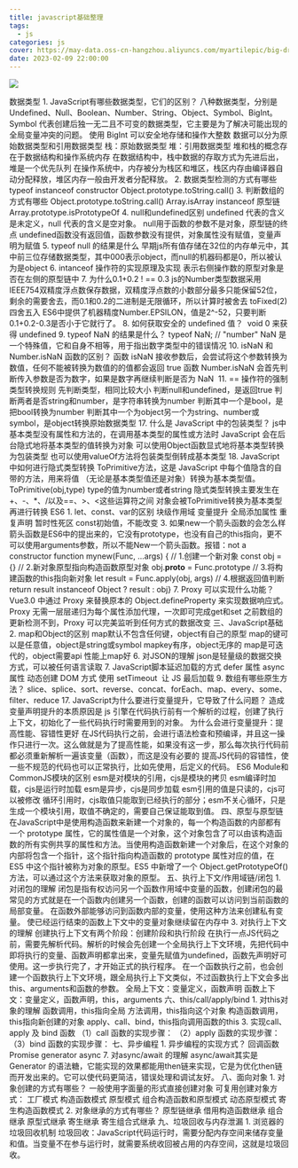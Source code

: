 ```yaml
---
title: javascript基础整理
tags:
  - js
categories: js
cover: https://may-data.oss-cn-hangzhou.aliyuncs.com/myartilepic/big-dribbble.png
date: 2023-02-09 22:00:00
---
```


![](https://may-data.oss-cn-hangzhou.aliyuncs.com/image/202302092232548.png)

数据类型
    1. JavaScript有哪些数据类型，它们的区别？
        八种数据类型，分别是 Undefined、Null、Boolean、Number、String、Object、Symbol、BigInt。
        Symbol 代表创建后独一无二且不可变的数据类型，它主要是为了解决可能出现的全局变量冲突的问题。
        使用 BigInt 可以安全地存储和操作大整数
        数据可以分为原始数据类型和引用数据类型
            栈：原始数据类型
            堆：引用数据类型
        堆和栈的概念存在于数据结构和操作系统内存
            在数据结构中，栈中数据的存取方式为先进后出，堆是一个优先队列
            在操作系统中，内存被分为栈区和堆区，栈区内存由编译器自动分配释放，堆区内存一般由开发者分配释放。
    2. 数据类型检测的方式有哪些
        typeof
        instanceof
        constructor
        Object.prototype.toString.call()
    3. 判断数组的方式有哪些
        Object.prototype.toString.call()
        Array.isArray
        instanceof
        原型链
        Array.prototype.isPrototypeOf
    4. null和undefined区别
        undefined 代表的含义是未定义，null 代表的含义是空对象。
        null用于函数的参数不是对象，原型链的终点
        undefined函数没有返回值，函数参数没有提供，对象属性没有赋值，变量声明为赋值
    5. typeof null 的结果是什么
        早期js所有值存储在32位的内存单元中，其中前三位存储数据类型，其中000表示object，而null的机器码都是0，所以被认为是object
    6. intanceof 操作符的实现原理及实现
        表示右侧操作数的原型对象是否在左侧的原型链中
    7. 为什么0.1+0.2 ! == 0.3
        js的Number类型数据采用IEEE754双精度浮点数保存数据，双精度浮点数的小数部分最多只能保留52位，剩余的需要舍去，而0.1和0.2的二进制是无限循环，所以计算时被舍去
        toFixed(2)四舍五入
        ES6中提供了机器精度Number.EPSILON，值是2^-52，只要判断0.1+0.2-0.3是否小于它就行了。
    8. 如何获取安全的 undefined 值？
         void 0 来获得 undefined
    9. typeof NaN 的结果是什么？
        typeof NaN; // "number"
        NaN 是一个特殊值，它和自身不相等，用于指出数字类型中的错误情况
    10. isNaN 和 Number.isNaN 函数的区别？
        函数 isNaN 接收参数后，会尝试将这个参数转换为数值，任何不能被转换为数值的的值都会返回 true
        函数 Number.isNaN 会首先判断传入参数是否为数字，如果是数字再继续判断是否为 NaN 
    11. == 操作符的强制类型转换规则
        先判断类型，相同比较大小
        判断null和undefined，是返回true
        判断两者是否string和number，是字符串转换为number
        判断其中一个是bool，是把bool转换为number
        判断其中一个为object另一个为string、number或symbol，是object转换原始数据类型
    17. 什么是 JavaScript 中的包装类型？
        js中基本类型没有属性和方法的，在调用基本类型的属性或方法时 JavaScript 会在后台隐式地将基本类型的值转换为对象
        可以使用Object函数显式地将基本类型转换为包装类型
        也可以使用valueOf方法将包装类型倒转成基本类型
    18. JavaScript 中如何进行隐式类型转换
        ToPrimitive方法，这是 JavaScript 中每个值隐含的自带的方法，用来将值 （无论是基本类型值还是对象）转换为基本类型值。
        ToPrimitive(obj,type) type的值为number或者string
        隐式类型转换主要发生在+、-、*、/以及==、>、<这些运算符之间
        对象会被ToPrimitive转换为基本类型再进行转换
ES6
    1. let、const、var的区别
        块级作用域
        变量提升
        全局添加属性
        重复声明
        暂时性死区
        const初始值，不能改变
    3. 如果new一个箭头函数的会怎么样
        箭头函数是ES6中的提出来的，它没有prototype，也没有自己的this指向，更不可以使用arguments参数，所以不能New一个箭头函数。报错：not a constructor
        function mynew(Func, ...args) {    // 1.创建一个新对象    const obj = {}    // 2.新对象原型指向构造函数原型对象    obj.__proto__ = Func.prototype    // 3.将构建函数的this指向新对象    let result = Func.apply(obj, args)    // 4.根据返回值判断    return result instanceof Object ? result : obj}
    7. Proxy 可以实现什么功能？
        Vue3.0 中通过 Proxy 来替换原本的 Object.defineProperty 来实现数据响应式。
        Proxy 无需一层层递归为每个属性添加代理，一次即可完成get和set
        之前数组的更新检测不到，Proxy 可以完美监听到任何方式的数据改变
三、JavaScript基础
    2. map和Object的区别
        map默认不包含任何键，object有自己的原型
        map的键可以是任意值，object是string或symbol
        mapkey有序，object无序的
        map是可迭代的，object需要api
        性能上map好
    6. 对JSON的理解
        json是轻量级的数据交换方式，可以被任何语言读取
    7. JavaScript脚本延迟加载的方式
        defer 属性
        async 属性
        动态创建 DOM 方式
        使用 setTimeout 
        让 JS 最后加载
    9. 数组有哪些原生方法？
        slice、splice、sort、reverse、concat、forEach、map、every、some、filter、reduce
    17. JavaScript为什么要进行变量提升，它导致了什么问题？
        造成变量声明提升的本质原因是 js 引擎在代码执行前有一个解析的过程，创建了执行上下文，初始化了一些代码执行时需要用到的对象。
        为什么会进行变量提升：提高性能、容错性更好
            在JS代码执行之前，会进行语法检查和预编译，并且这一操作只进行一次。这么做就是为了提高性能，如果没有这一步，那么每次执行代码前都必须重新解析一遍该变量（函数），而这是没有必要的
            提高JS代码的容错性，使一些不规范的代码也可以正常执行，比如先使用，后定义的代码。
    ES6 Module和CommonJS模块的区别
        esm是对模块的引用，cjs是模块的拷贝
        esm编译时加载，cjs是运行时加载
        esm是异步，cjs是同步加载
        esm引用的值是只读的，cjs可以被修改
        循环引用时，cjs取值只能取到已经执行的部分；esm不关心循环，只是生成一个模块引用，取值不确定的，需要自己保证能取到值。
四、原型与原型链
    在JavaScript中是使用构造函数来新建一个对象的，每一个构造函数的内部都有一个 prototype 属性，它的属性值是一个对象，这个对象包含了可以由该构造函数的所有实例共享的属性和方法。当使用构造函数新建一个对象后，在这个对象的内部将包含一个指针，这个指针指向构造函数的 prototype 属性对应的值，在 ES5 中这个指针被称为对象的原型。ES5 中新增了一个 Object.getPrototypeOf() 方法，可以通过这个方法来获取对象的原型。
五、执行上下文/作用域链/闭包
    1. 对闭包的理解
        闭包是指有权访问另一个函数作用域中变量的函数，创建闭包的最常见的方式就是在一个函数内创建另一个函数，创建的函数可以访问到当前函数的局部变量。
        在函数外部能够访问到函数内部的变量，使用这种方法来创建私有变量。
        使已经运行结束的函数上下文中的变量对象继续留在内存中
    3. 对执行上下文的理解
        创建执行上下文有两个阶段：创建阶段和执行阶段
        在执行一点JS代码之前，需要先解析代码。解析的时候会先创建一个全局执行上下文环境，先把代码中即将执行的变量、函数声明都拿出来，变量先赋值为undefined，函数先声明好可使用。这一步执行完了，才开始正式的执行程序。
        在一个函数执行之前，也会创建一个函数执行上下文环境，跟全局执行上下文类似，不过函数执行上下文会多出this、arguments和函数的参数。
        全局上下文：变量定义，函数声明
        函数上下文：变量定义，函数声明，this，arguments
六、this/call/apply/bind
    1. 对this对象的理解
        函数调用，this指向全局
        方法调用，this指向这个对象
        构造函数调用，this指向新创建的对象
        apply、call、bind，this指向调用函数的this
    3. 实现call、apply 及 bind 函数
        （1）call 函数的实现步骤：
        （2）apply 函数的实现步骤：
        （3）bind 函数的实现步骤：
七、异步编程
    1. 异步编程的实现方式？
        回调函数
        Promise
        generator
        async
    7. 对async/await 的理解
        async/await其实是Generator 的语法糖，它能实现的效果都能用then链来实现，它是为优化then链而开发出来的。它可以使代码更简洁，错误处理和调试友好。
八、面向对象
    1. 对象创建的方式有哪些？
        一般使用字面量的形式直接创建对象
        可复用创建对象方式：
            工厂模式
            构造函数模式
            原型模式
            组合构造函数和原型模式
            动态原型模式
            寄生构造函数模式
    2. 对象继承的方式有哪些？
        原型链继承
        借用构造函数继承
        组合继承
        原型式继承
        寄生继承
        寄生组合式继承
九、垃圾回收与内存泄漏
    1. 浏览器的垃圾回收机制
        垃圾回收：JavaScript代码运行时，需要分配内存空间来储存变量和值。当变量不在参与运行时，就需要系统收回被占用的内存空间，这就是垃圾回收。

